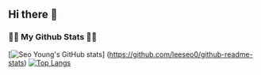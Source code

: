 ## Hi there 👋

<!--
**leeseo0/leeseo0** is a ✨ _special_ ✨ repository because its `README.md` (this file) appears on your GitHub profile.

Here are some ideas to get you started:

- 🔭 I’m currently working on ...
- 🌱 I’m currently learning ...
- 👯 I’m looking to collaborate on ...
- 🤔 I’m looking for help with ...
- 💬 Ask me about ...
- 📫 How to reach me: ...
- 😄 Pronouns: ...
- ⚡ Fun fact: ...
-->

<!-- <h3 align="center">👩‍💻 My Github Stats 👩‍💻</h3> -->
<h3>👩‍💻 My Github Stats 👩‍💻</h3>
<!-- <div align="center"> -->
<div>
  
[![Seo Young's GitHub stats](https://github-readme-stats.vercel.app/api?username=leeseo0&include_all_commits=true&show_icons=true&theme=dark)]
(https://github.com/leeseo0/github-readme-stats)
[![Top Langs](https://github-readme-stats.vercel.app/api/top-langs/?username=leeseo0&layout=compact&theme=dark)](https://github.com/leeseo0/github-readme-stats)
</div>
<!-- <p>
  <img src="https://github-readme-stats.vercel.app/api?username=leeseo0&theme=dark&show_icons=true"/></a>
</p> -->
